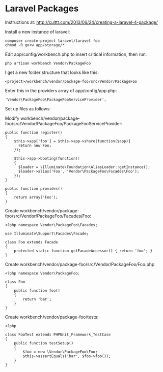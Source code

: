 Laravel Packages
===================

Instructions at:  http://culttt.com/2013/06/24/creating-a-laravel-4-package/

Install a new instance of laravel:

    composer create-project laravel/laravel foo
    chmod -R go+w app/storage/*

Edit app/config/workbench.php to insert critical information, then run:

    php artisan workbench Vendor/PackageFoo

I get a new folder structure that looks like this:

    <project>/workbench/vendor/package-foo/src/Vendor/PackageFoo

Enter this in the providers array of app/config/app.php:

    'Vendor\PackageFoo\PackageFooServiceProvider', 

Set up files as follows:

Modify workbench/vendor/package-foo/src/Vendor/PackageFoo/PackageFooServiceProvider:

    public function register()
    {
        $this->app['foo'] = $this->app->share(function($app){
          return new Foo;
        });

        $this->app->booting(function()
        {
          $loader = \Illuminate\Foundation\AliasLoader::getInstance();
          $loader->alias('Foo', 'Vendor\PackageFoo\Facades\Foo');
        });     
    }

    public function provides()
    {
        return array('Foo');
    }

Create workbench/vendor/package-foo/src/Vendor/PackageFoo/Facades/Foo:

    <?php namespace Vendor\PackageFoo\Facades;
     
    use Illuminate\Support\Facades\Facade;
     
    class Foo extends Facade 
    {
        protected static function getFacadeAccessor() { return 'foo'; }
    }

Create workbench/vendor/package-foo/src/Vendor/PackageFoo/Foo.php:

    <?php namespace Vendor\PackageFoo;

    class Foo
    {
        public function foo()
        {
            return 'bar';
        }
    }

Create workbench/vendor/package-foo/tests:

    <?php

    class FooTest extends PHPUnit_Framework_TestCase
    {
        public function testSetup()
        {
            $foo = new \Vendor\PackageFoo\Foo;
            $this->assertEquals('bar', $foo->foo());
        }
    }

